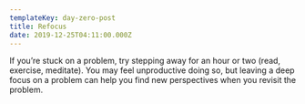 ```yaml
---
templateKey: day-zero-post
title: Refocus
date: 2019-12-25T04:11:00.000Z
---
```

If you’re stuck on a problem, try stepping away for an hour or two (read, exercise, meditate). You may feel unproductive doing so, but leaving a deep focus on a problem can help you find new perspectives when you revisit the problem.